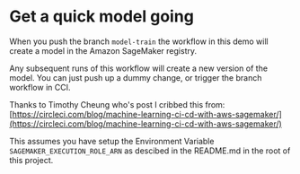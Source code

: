 # Get a quick model going

When you push the branch `model-train` the workflow in this demo will create a model in the Amazon SageMaker registry.

Any subsequent runs of this workflow will create a new version of the model. You can just push up a dummy change, or trigger the branch workflow in CCI.

Thanks to Timothy Cheung who's post I cribbed this from: [https://circleci.com/blog/machine-learning-ci-cd-with-aws-sagemaker/](https://circleci.com/blog/machine-learning-ci-cd-with-aws-sagemaker/)

This assumes you have setup the Environment Variable `SAGEMAKER_EXECUTION_ROLE_ARN` as descibed in the README.md in the root of this project.
